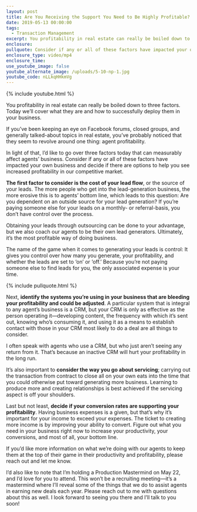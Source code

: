 ```yaml
---
layout: post
title: Are You Receiving the Support You Need to Be Highly Profitable?
date: 2019-05-13 00:00:00
tags:
  - Transaction Management
excerpt: You profitability in real estate can really be boiled down to three factors.
enclosure:
pullquote: Consider if any or all of these factors have impacted your own business.
enclosure_type: video/mp4
enclosure_time:
use_youtube_image: false
youtube_alternate_image: /uploads/5-10-np-1.jpg
youtube_code: nLLkqHHkmVg
---
```


{% include youtube.html %}

You profitability in real estate can really be boiled down to three factors. Today we’ll cover what they are and how to successfully deploy them in your business.

If you’ve been keeping an eye on Facebook forums, closed groups, and generally talked-about topics in real estate, you’ve probably noticed that they seem to revolve around one thing: agent profitability.

In light of that, I’d like to go over three factors today that can measurably affect agents’ business. Consider if any or all of these factors have impacted your own business and decide if there are options to help you see increased profitability in our competitive market.

**The first factor to consider is the cost of your lead flow**, or the source of your leads. The more people who get into the lead-generation business, the more erosive this is to agents’ bottom line, which leads to this question: Are you dependent on an outside source for your lead generation? If you’re paying someone else for your leads on a monthly- or referral-basis, you don’t have control over the process.

Obtaining your leads through outsourcing can be done to your advantage, but we also coach our agents to be their own lead generators. Ultimately, it’s the most profitable way of doing business.

The name of the game when it comes to generating your leads is control: It gives you control over how many you generate, your profitability, and whether the leads are set to ‘on’ or ‘off.’ Because you’re not paying someone else to find leads for you, the only associated expense is your time.

{% include pullquote.html %}

Next, **identify the systems you’re using in your business that are bleeding your profitability and could be adjusted**. A particular system that is integral to any agent’s business is a CRM, but your CRM is only as effective as the person operating it—developing content, the frequency with which it’s sent out, knowing who’s consuming it, and using it as a means to establish contact with those in your CRM most likely to do a deal are all things to consider.

I often speak with agents who use a CRM, but who just aren’t seeing any return from it. That’s because an inactive CRM will hurt your profitability in the long run.

It’s also important to **consider the way you go about servicing**; carrying out the transaction from contract to close all on your own eats into the time that you could otherwise put toward generating more business. Learning to produce more and creating relationships is best achieved if the servicing aspect is off your shoulders.

Last but not least, **decide if your conversion rates are supporting your profitability**. Having business expenses is a given, but that’s why it’s important for your income to exceed your expenses. The ticket to creating more income is by improving your ability to convert. Figure out what you need in your business right now to increase your productivity, your conversions, and most of all, your bottom line.

If you’d like more information on what we’re doing with our agents to keep them at the top of their game in their productivity and profitability, please reach out and let me know.

I’d also like to note that I’m holding a Production Mastermind on May 22, and I’d love for you to attend. This won’t be a recruiting meeting—it’s a mastermind where I’ll reveal some of the things that we do to assist agents in earning new deals each year. Please reach out to me with questions about this as well. I look forward to seeing you there and I’ll talk to you soon\!